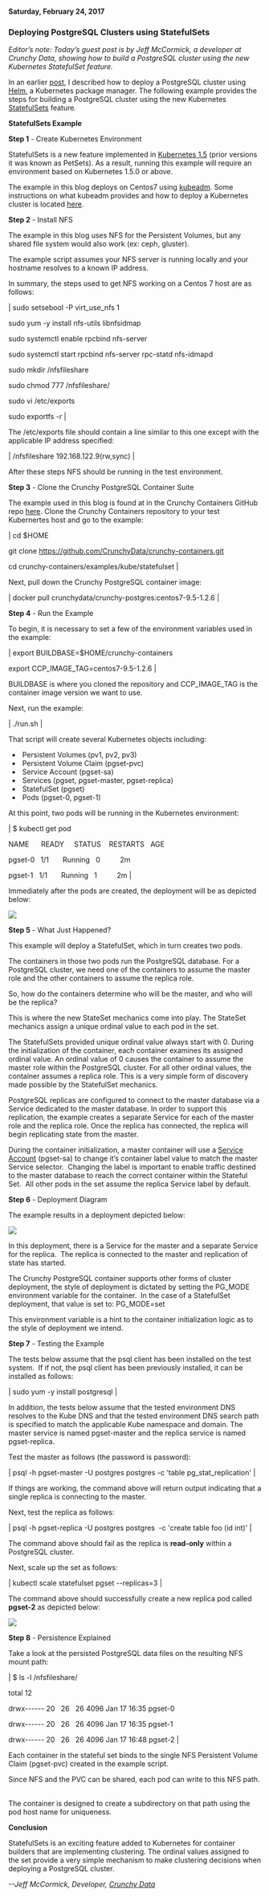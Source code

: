 #### Saturday, February 24, 2017 
### Deploying PostgreSQL Clusters using StatefulSets 
_Editor’s note: Today’s guest post is by Jeff McCormick, a developer at Crunchy Data, showing how to build a PostgreSQL cluster using the new Kubernetes StatefulSet feature._  
  
In an earlier&nbsp;[post](http://blog.kubernetes.io/2016/09/creating-postgresql-cluster-using-helm.html), I described how to deploy a PostgreSQL cluster using [Helm](https://github.com/kubernetes/helm), a Kubernetes package manager. The following example provides the steps for building a PostgreSQL cluster using the new Kubernetes [StatefulSets](https://kubernetes.io/docs/concepts/abstractions/controllers/statefulsets/) feature.&nbsp;  
  
**StatefulSets Example**  
  
**Step 1** - Create Kubernetes Environment  
  
StatefulSets is a new feature implemented in [Kubernetes 1.5](http://blog.kubernetes.io/2016/12/kubernetes-1.5-supporting-production-workloads.html) (prior versions it was known as PetSets). As a result, running this example will require an environment based on Kubernetes 1.5.0 or above. &nbsp;  
  
The example in this blog deploys on Centos7 using [kubeadm](https://kubernetes.io/docs/admin/kubeadm/). Some instructions on what kubeadm provides and how to deploy a Kubernetes cluster is located [here](http://linoxide.com/containers/setup-kubernetes-kubeadm-centos).  
  
**Step 2** - Install NFS  
  
The example in this blog uses NFS for the Persistent Volumes, but any shared file system would also work (ex: ceph, gluster). &nbsp;  
  
The example script assumes your NFS server is running locally and your hostname resolves to a known IP address.&nbsp;  
  
In summary, the steps used to get NFS working on a Centos 7 host are as follows:  

  

| 
sudo setsebool -P virt\_use\_nfs 1

sudo yum -y install nfs-utils libnfsidmap

sudo systemctl enable rpcbind nfs-server

sudo systemctl start rpcbind nfs-server rpc-statd nfs-idmapd

sudo mkdir /nfsfileshare

sudo chmod 777 /nfsfileshare/

sudo vi /etc/exports

sudo exportfs -r
 |

  
  
The /etc/exports file should contain a line similar to this one except with the applicable IP address specified:  

  

| 
/nfsfileshare 192.168.122.9(rw,sync)
 |

  

After these steps NFS should be running in the test environment.

  

**Step 3** - Clone the Crunchy PostgreSQL Container Suite

  

The example used in this blog is found at in the Crunchy Containers GitHub repo [here](https://github.com/CrunchyData/crunchy-containers.git). Clone the Crunchy Containers repository to your test Kubernertes host and go to the example:

  

| 
cd $HOME

git clone https://github.com/CrunchyData/crunchy-containers.git

cd crunchy-containers/examples/kube/statefulset
 |

  

Next, pull down the Crunchy PostgreSQL container image:

  

| 
docker pull crunchydata/crunchy-postgres:centos7-9.5-1.2.6
 |

  

**Step 4** - Run the Example

  

To begin, it is necessary to set a few of the environment variables used in the example:

  

| 
export BUILDBASE=$HOME/crunchy-containers

export CCP\_IMAGE\_TAG=centos7-9.5-1.2.6
 |

  

BUILDBASE is where you cloned the repository and CCP\_IMAGE\_TAG is the container image version we want to use.

  

Next, run the example:

  

| 
./run.sh
 |

  

That script will create several Kubernetes objects including:

- &nbsp;Persistent Volumes (pv1, pv2, pv3)
- &nbsp;Persistent Volume Claim (pgset-pvc)
- &nbsp;Service Account (pgset-sa)
- &nbsp;Services (pgset, pgset-master, pgset-replica)
- &nbsp;StatefulSet (pgset)
- &nbsp;Pods (pgset-0, pgset-1)

At this point, two pods will be running in the Kubernetes environment:&nbsp;

  

| 
$ kubectl get pod

NAME &nbsp;&nbsp;&nbsp;&nbsp;&nbsp;READY &nbsp;&nbsp;&nbsp;&nbsp;STATUS &nbsp;&nbsp;&nbsp;RESTARTS &nbsp;&nbsp;AGE

pgset-0 &nbsp;&nbsp;1/1 &nbsp;&nbsp;&nbsp;&nbsp;&nbsp;&nbsp;Running &nbsp;&nbsp;0 &nbsp;&nbsp;&nbsp;&nbsp;&nbsp;&nbsp;&nbsp;&nbsp;&nbsp;2m

pgset-1 &nbsp;&nbsp;1/1 &nbsp;&nbsp;&nbsp;&nbsp;&nbsp;&nbsp;Running &nbsp;&nbsp;1 &nbsp;&nbsp;&nbsp;&nbsp;&nbsp;&nbsp;&nbsp;&nbsp;&nbsp;2m
 |

  

Immediately after the pods are created, the deployment will be as depicted below:

[![](https://lh5.googleusercontent.com/tGg-37a7SoVQR9Zn3R209iKbkegX5XqRQdRa5ZD6q-vpm1hWqtBxnhOBiGw2uHHkZ5lc_VBKrSEEP29BmAzoWc1xydV7G4I8kaQqVZoYOdRCvBf755Rxf9aj-pm7FhfmgECBW3gR)](https://lh5.googleusercontent.com/tGg-37a7SoVQR9Zn3R209iKbkegX5XqRQdRa5ZD6q-vpm1hWqtBxnhOBiGw2uHHkZ5lc_VBKrSEEP29BmAzoWc1xydV7G4I8kaQqVZoYOdRCvBf755Rxf9aj-pm7FhfmgECBW3gR)

  

**Step 5** - What Just Happened?

  

This example will deploy a StatefulSet, which in turn creates two pods.

  

The containers in those two pods run the PostgreSQL database. For a PostgreSQL cluster, we need one of the containers to assume the master role and the other containers to assume the replica role.&nbsp;

  

So, how do the containers determine who will be the master, and who will be the replica?

  

This is where the new StateSet mechanics come into play. The StateSet mechanics assign a unique ordinal value to each pod in the set.

  

The StatefulSets provided unique ordinal value always start with 0. During the initialization of the container, each container examines its assigned ordinal value. An ordinal value of 0 causes the container to assume the master role within the PostgreSQL cluster. For all other ordinal values, the container assumes a replica role. This is a very simple form of discovery made possible by the StatefulSet mechanics.

  

PostgreSQL replicas are configured to connect to the master database via a Service dedicated to the master database. In order to support this replication, the example creates a separate Service for each of the master role and the replica role. Once the replica has connected, the replica will begin replicating state from the master. &nbsp;

  

During the container initialization, a master container will use a [Service Account](https://kubernetes.io/docs/user-guide/service-accounts/) (pgset-sa) to change it’s container label value to match the master Service selector. &nbsp;Changing the label is important to enable traffic destined to the master database to reach the correct container within the Stateful Set. &nbsp;All other pods in the set assume the replica Service label by default.

  

**Step 6** - Deployment Diagram

  

The example results in a deployment depicted below:

 ![](https://lh3.googleusercontent.com/5NthdAnA243jN_gXVlwZsg74jkGgCwQZh1yq78-8E0L7wuDgpdqH_AaeUvQd9RtXIlOV0cAWv1P0a_2oeVJN8fHstf9Iev1c-swGIqojIw0pXrVuqAqpCF3M5hw6sdTmx_1-Bg27)

In this deployment, there is a Service for the master and a separate Service for the replica. &nbsp;The replica is connected to the master and replication of state has started.

  

The Crunchy PostgreSQL container supports other forms of cluster deployment, the style of deployment is dictated by setting the PG\_MODE environment variable for the container. &nbsp;In the case of a StatefulSet deployment, that value is set to: PG\_MODE=set

  

This environment variable is a hint to the container initialization logic as to the style of deployment we intend.

  

**Step 7** - Testing the Example

  

The tests below assume that the psql client has been installed on the test system. &nbsp;If if not, the psql client has been previously installed, it can be installed as follows:

  

| 
sudo yum -y install postgresql
 |

  

In addition, the tests below assume that the tested environment DNS resolves to the Kube DNS and that the tested environment DNS search path is specified to match the applicable Kube namespace and domain. The master service is named pgset-master and the replica service is named pgset-replica.

  

Test the master as follows (the password is password):

  

| 
psql -h pgset-master -U postgres postgres -c 'table pg\_stat\_replication'
 |

  

If things are working, the command above will return output indicating that a single replica is connecting to the master.

  

Next, test the replica as follows:

  

| 
psql -h pgset-replica -U postgres postgres &nbsp;-c 'create table foo (id int)'
 |

  

The command above should fail as the replica is **read-only** within a PostgreSQL cluster.

  

Next, scale up the set as follows:

  

| 
kubectl scale statefulset pgset --replicas=3
 |

  

The command above should successfully create a new replica pod called **pgset-2** as depicted below:

 ![](https://lh5.googleusercontent.com/w82XRPd9LqwgcoY3wJrilJEULxZyub6HLcFk332--1fd94-Vte4YlDFvspLM9syNCdT47PISJlEDo7jSPmiflFv-ZZKmrY6Jm6sJWMki0RfJigf6a6IEPNeyy1PJ_5Mhd4NW4rHm)

  

  

**Step 8** - Persistence Explained

  

Take a look at the persisted PostgreSQL data files on the resulting NFS mount path:

  

| 
$ ls -l /nfsfileshare/

total 12

drwx------ 20 &nbsp;&nbsp;26 &nbsp;&nbsp;26 4096 Jan 17 16:35 pgset-0

drwx------ 20 &nbsp;&nbsp;26 &nbsp;&nbsp;26 4096 Jan 17 16:35 pgset-1

drwx------ 20 &nbsp;&nbsp;26 &nbsp;&nbsp;26 4096 Jan 17 16:48 pgset-2
 |

  

Each container in the stateful set binds to the single NFS Persistent Volume Claim (pgset-pvc) created in the example script. &nbsp;

  

Since NFS and the PVC can be shared, each pod can write to this NFS path. &nbsp;

  

The container is designed to create a subdirectory on that path using the pod host name for uniqueness.

  

**Conclusion**

  

StatefulSets is an exciting feature added to Kubernetes for container builders that are implementing clustering. The ordinal values assigned to the set provide a very simple mechanism to make clustering decisions when deploying a PostgreSQL cluster.&nbsp;&nbsp;

  

  

_--Jeff McCormick, Developer, [Crunchy Data](http://crunchydata.com/)_

  


